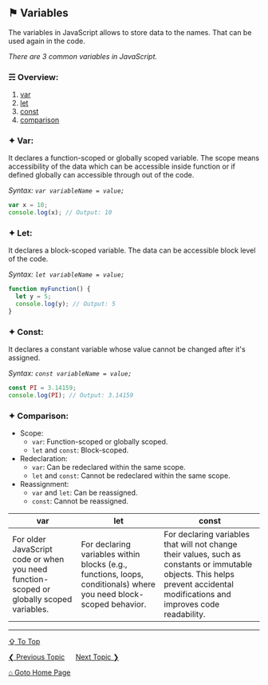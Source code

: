 ## &#9873; Variables
The variables in JavaScript allows to store data to the names. That can be used again in the code.

*There are 3 common variables in JavaScript.*

### &#9780; Overview:
1. [var](#-var)
2. [let](#-let)
3. [const](#-const)
4. [comparison](#-comparison)

### &#10022; Var:
It declares a function-scoped or globally scoped variable. The scope means accessibility of the data which can be accessible inside function or if defined globally can accessible through out of the code.

*Syntax: `var variableName = value;`*

```javascript
var x = 10;
console.log(x); // Output: 10
```

### &#10022; Let:
It declares a block-scoped variable. The data can be accessible block level of the code.

*Syntax: `let variableName = value;`*

```javascript
function myFunction() {
  let y = 5;
  console.log(y); // Output: 5
}
````

### &#10022; Const:
It declares a constant variable whose value cannot be changed after it's assigned.

*Syntax: `const variableName = value;`*

```javascript
const PI = 3.14159;
console.log(PI); // Output: 3.14159
````

### &#10022; Comparison:
- Scope:
  - `var`: Function-scoped or globally scoped.
  - `let` and `const`: Block-scoped.
- Redeclaration:
  - `var`: Can be redeclared within the same scope.
  - `let` and `const`: Cannot be redeclared within the same scope.
- Reassignment:
  - `var` and `let`: Can be reassigned.
  - `const`: Cannot be reassigned.

| var | let | const |
| --- | --- | --- |
|  For older JavaScript code or when you need function-scoped or globally scoped variables. | For declaring variables within blocks (e.g., functions, loops, conditionals) where you need block-scoped behavior. | For declaring variables that will not change their values, such as constants or immutable objects. This helps prevent accidental modifications and improves code readability. |

---
[&#8682; To Top](#-variables)

[&#10094; Previous Topic](./basic-syntax.md) &emsp; [Next Topic &#10095;](./data-types.md)

[&#8962; Goto Home Page](../README.md)
